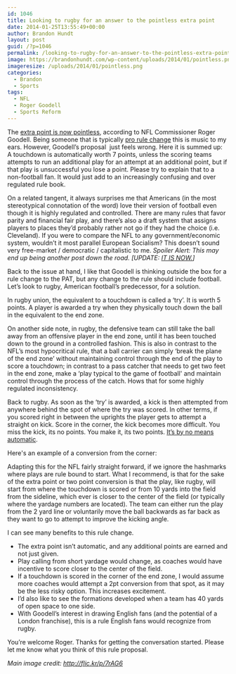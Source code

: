 ```yaml
---
id: 1046
title: Looking to rugby for an answer to the pointless extra point
date: 2014-01-25T13:55:49+00:00
author: Brandon Hundt
layout: post
guid: /?p=1046
permalink: /looking-to-rugby-for-an-answer-to-the-pointless-extra-point/
image: https://brandonhundt.com/wp-content/uploads/2014/01/pointless.png
imageresize: /uploads/2014/01/pointless.png
categories:
  - Brandon
  - Sports
tags:
  - NFL
  - Roger Goodell
  - Sports Reform
---
```

The <a href="http://www.nytimes.com/2014/01/22/sports/football/nfl-roundup.html?_r=0" rel="external">extra point is now pointless</a>, according to NFL Commissioner Roger Goodell. Being someone that is typically <a href="/tag/sports-reform/" rel="external">pro rule change</a> this is music to my ears. However, Goodell’s proposal  just feels wrong. Here it is summed up: A touchdown is automatically worth 7 points, unless the scoring teams attempts to run an additional play for an attempt at an additional point, but if that play is unsuccessful you lose a point. Please try to explain that to a non-football fan. It would just add to an increasingly confusing and over regulated rule book.

<!--more-->

On a related tangent, it always surprises me that Americans (in the most stereotypical connotation of the word) love their version of football even though it is highly regulated and controlled. There are many rules that favor parity and financial fair play, and there’s also a draft system that assigns players to places they’d probably rather not go if they had the choice (i.e. Cleveland). If you were to compare the NFL to any government/economic system, wouldn’t it most parallel European Socialism? This doesn’t sound very free-market / democratic / capitalistic to me. _Spoiler Alert: This may end up being another post down the road. [UPDATE: <a href="/the-hypocrisy-between-a-countrys-political-philosophy-and-how-its-sports-leagues-are-run/" rel="external">IT IS NOW.</a>]_

Back to the issue at hand, I like that Goodell is thinking outside the box for a rule change to the PAT, but any change to the rule should include football. Let’s look to rugby, American football’s predecessor, for a solution.

In rugby union, the equivalent to a touchdown is called a ‘try’. It is worth 5 points. A player is awarded a try when they physically touch down the ball in the equivalent to the end zone.

On another side note, in rugby, the defensive team can still take the ball away from an offensive player in the end zone, until it has been touched down to the ground in a controlled fashion. This is also in contrast to the NFL’s most hypocritical rule, that a ball carrier can simply ‘break the plane of the end zone’ without maintaining control through the end of the play to score a touchdown; in contrast to a pass catcher that needs to get two feet in the end zone, make a ‘play typical to the game of football' and maintain control through the process of the catch. Hows that for some highly regulated inconsistency.

Back to rugby. As soon as the ‘try’ is awarded, a kick is then attempted from anywhere behind the spot of where the try was scored. In other terms, if you scored right in between the uprights the player gets to attempt a straight on kick. Score in the corner, the kick becomes more difficult. You miss the kick, its no points. You make it, its two points. <a href="http://thepowerofgoals.blogspot.com/2013/01/rating-rugby-union-kickers-by-kick.html" rel="external">It’s by no means automatic</a>.

Here's an example of a conversion from the corner:



Adapting this for the NFL fairly straight forward, if we ignore the hashmarks where plays are rule bound to start. What I recommend, is that for the sake of the extra point or two point conversion is that the play, like rugby, will start from where the touchdown is scored or from 10 yards into the field from the sideline, which ever is closer to the center of the field (or typically where the yardage numbers are located). The team can either run the play from the 2 yard line or voluntarily move the ball backwards as far back as they want to go to attempt to improve the kicking angle.

I can see many benefits to this rule change.

  * The extra point isn’t automatic, and any additional points are earned and not just given.
  * Play calling from short yardage would change, as coaches would have incentive to score closer to the center of the field.
  * If a touchdown is scored in the corner of the end zone, I would assume more coaches would attempt a 2pt conversion from that spot, as it may be the less risky option. This increases excitement.
  * I’d also like to see the formations developed when a team has 40 yards of open space to one side.
  * With Goodell’s interest in drawing English fans (and the potential of a London franchise), this is a rule English fans would recognize from rugby.

You’re welcome Roger. Thanks for getting the conversation started. Please let me know what you think of this rule proposal.

_Main image credit: http://flic.kr/p/7rAG6_
